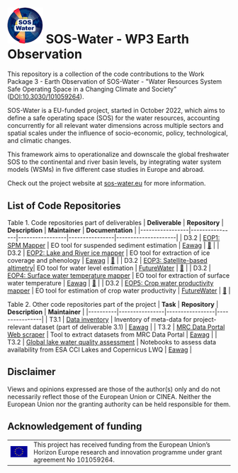 # <img src="imgs/sosw_logo.png" width="80"> SOS-Water - WP3 Earth Observation

This repository is a collection of the code contributions to the Work Package 3 - Earth Observation of SOS-Water - "Water Resources System Safe Operating Space in a Changing Climate and Society" ([DOI:10.3030/101059264](https://cordis.europa.eu/project/id/101059264)). 

SOS-Water is a EU-funded project, started in October 2022, which aims to define a safe operating space (SOS) for the water resources, accounting concurrently for all relevant water dimensions across multiple sectors and spatial scales under the influence of socio-economic, policy, technological, and climatic changes.

This framework aims to operationalize and downscale the global freshwater SOS to the continental and river basin levels, by integrating water system models (WSMs) in five different case studies in Europe and abroad.

Check out the project website at [sos-water.eu](https://sos-water.eu) for more information.

## List of Code Repositories
<!-- Maintainer links -->
[Eawag]: https://www.eawag.ch/en/department/surf/main-focus/remote-sensing/ "Eawag"
[FutureWater]: https://www.futurewater.eu/projects/water-resources-system-safe-operating-space-in-a-changing-climate-and-society-sos-water/ "FutureWater"

<!-- Table 1 -->
Table 1. Code repositories part of deliverables
| **Deliverable** | **Repository** | **Description** | **Maintainer** | **Documentation** |
|-----------------|----------------|-----------------|----------------|---------------------|
| D3.2 | [EOP1: SPM Mapper](https://github.com/mibrechb/SOSW_EOP1) | EO tool for suspended sediment estimation | [Eawag] | [📄](# "Not yet available") |
| D3.2 | [EOP2: Lake and River ice mapper](https://github.com/mibrechb/SOSW_EOP2) | EO tool for extraction of ice coverage and phenology | [Eawag] | [📄](# "Not yet available") |
| D3.2 | [EOP3: Satellite-based altimetry](# "Not yet available")| EO tool for water level estimation | [FutureWater] | [📄](# "Not yet available") |
| D3.2 | [EOP4: Surface water temperature mapper](https://github.com/mibrechb/SOSW_EOP4) | EO tool for extraction of surface water temperature | [Eawag] | [📄](# "Not yet available") |
| D3.2 | [EOP5: Crop water productivity mapper](https://github.com/FutureWater/SOSW_EOP5) | EO tool for estimation of crop water productivity | [FutureWater] | [📄](# "Not yet available") |
<!-- | D3.2 | [EOP6: Snow-water-equivalent downscaling](# "Not yet available") | EO tool for downscaling of SWE | [FutureWater] | [📄](# "Not yet available") | -->

<!-- Table 2 -->
Table 2. Other code repositories part of the project
| **Task** | **Repository** | **Description** | **Maintainer** |
|----------|----------------|-----------------|----------------|
| T3.1 | [Data inventory](https://github.com/mibrechb/SOSW_data_inventory) | Inventory of meta-data for project-relevant dataset (part of deliverable 3.1) | [Eawag] |
| T3.2 | [MRC Data Portal Web scraper](https://github.com/mibrechb/SOSW_MRC_webscraper) | Tool to extract datasets from MRC Data Portal | [Eawag] |
| T3.2 | [Global lake water quality assessment](# "Not yet available") | Notebooks to assess data availability from ESA CCI Lakes and Copernicus LWQ | [Eawag] |

## Disclaimer
Views and opinions expressed are those of the author(s) only and do not necessarily reflect those of the European Union or CINEA. Neither the European Union nor the granting authority can be held responsible for them.

## Acknowledgement of funding
<table style="border: none;">
  <tr>
    <td><img src="imgs/eucom_logo.png" alt="EU Logo" width="100"/></td>
    <td>This project has received funding from the European Union’s Horizon Europe research and innovation programme under grant agreement No 101059264.</td>
  </tr>
</table>

